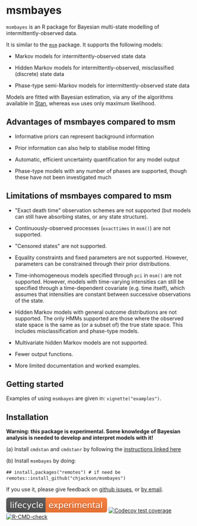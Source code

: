 # msmbayes

`msmbayes` is an R package for Bayesian multi-state modelling of intermittently-observed data.

It is similar to the [`msm`](https://chjackson.github.io/msm) package.  It supports the following models:

* Markov models for intermittently-observed state data

* Hidden Markov models for intermittently-observed, misclassified (discrete) state data

* Phase-type semi-Markov models for intermittently-observed state data

Models are fitted with Bayesian estimation, via any of the algorithms available in [Stan](http://mc-stan.org), whereas `msm` uses only maximum likelihood.


## Advantages of msmbayes compared to msm

* Informative priors can represent background information

* Prior information can also help to stabilise model fitting

* Automatic, efficient uncertainty quantification for any model output

* Phase-type models with any number of phases are supported, though these have not been investigated much


## Limitations of msmbayes compared to msm 

* "Exact death time" observation schemes are not supported (but models can still have absorbing states, or any state structure).

* Continuously-observed processes (`exacttimes` in `msm()`) are not supported.

* "Censored states" are not supported.

* Equality constraints and fixed parameters are not supported.  However, parameters can be constrained through their prior distributions.

* Time-inhomogeneous models specified through `pci` in `msm()` are not supported.  However, models with time-varying intensities can still be specified through a time-dependent covariate (e.g. time itself), which assumes that intensities are constant between successive observations of the state. 

* Hidden Markov models with general outcome distributions are not supported.  The only HMMs supported are those where the observed state space is the same as (or a subset of) the true state space.  This includes misclassification and phase-type models.

* Multivariate hidden Markov models are not supported.

* Fewer output functions.

* More limited documentation and worked examples.


## Getting started

Examples of using `msmbayes` are given in: `vignette("examples")`.


## Installation 

**Warning: this package is experimental. Some knowledge of Bayesian analysis is needed to develop and interpret models with it!**

(a) Install `cmdstan` and `cmdstanr` by following the [instructions linked here](https://mc-stan.org/cmdstanr/articles/cmdstanr.html)

(b) Install `msmbayes` by doing:
```
## install,packages("remotes") # if need be
remotes::install_github("chjackson/msmbayes")
```

If you use it, please give feedback on [github issues](https://github.com/chjackson/msmbayes/issues), or [by email](mailto:chris.jackson@mrc-bsu.cam.ac.uk).


<!-- badges: start -->
[![lifecycle](man/figures/lifecycle-experimental.svg)](https://lifecycle.r-lib.org/articles/stages.html#experimental)
[![Codecov test coverage](https://codecov.io/gh/chjackson/msmbayes/branch/master/graph/badge.svg)](https://app.codecov.io/gh/chjackson/msmbayes?branch=master)
[![R-CMD-check](https://github.com/chjackson/msmbayes/actions/workflows/R-CMD-check.yaml/badge.svg)](https://github.com/chjackson/msmbayes/actions/workflows/R-CMD-check.yaml)
<!-- badges: end -->
